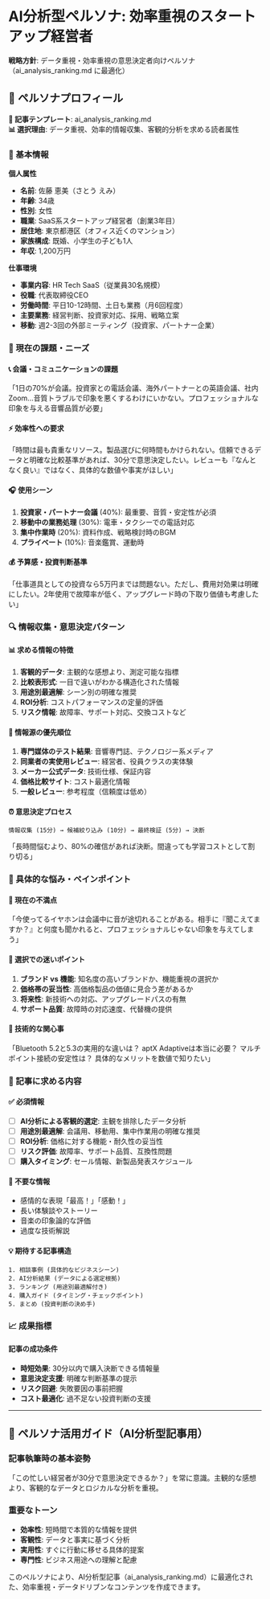 # AI分析型ペルソナ: 効率重視のスタートアップ経営者

**戦略方針**: データ重視・効率重視の意思決定者向けペルソナ（ai_analysis_ranking.md に最適化）

## 👤 ペルソナプロフィール

**🎯 記事テンプレート**: ai_analysis_ranking.md  
**📊 選択理由**: データ重視、効率的情報収集、客観的分析を求める読者属性

### 📅 基本情報

**個人属性**
- **名前**: 佐藤 恵美（さとう えみ）
- **年齢**: 34歳
- **性別**: 女性
- **職業**: SaaS系スタートアップ経営者（創業3年目）
- **居住地**: 東京都港区（オフィス近くのマンション）
- **家族構成**: 既婚、小学生の子ども1人
- **年収**: 1,200万円

**仕事環境**
- **事業内容**: HR Tech SaaS（従業員30名規模）
- **役職**: 代表取締役CEO
- **労働時間**: 平日10-12時間、土日も業務（月6回程度）
- **主要業務**: 経営判断、投資家対応、採用、戦略立案
- **移動**: 週2-3回の外部ミーティング（投資家、パートナー企業）

### 💼 現在の課題・ニーズ

#### 📞 会議・コミュニケーションの課題
「1日の70%が会議。投資家との電話会議、海外パートナーとの英語会議、社内Zoom...音質トラブルで印象を悪くするわけにいかない。プロフェッショナルな印象を与える音響品質が必要」

#### ⚡ 効率性への要求
「時間は最も貴重なリソース。製品選びに何時間もかけられない。信頼できるデータと明確な比較基準があれば、30分で意思決定したい。レビューも『なんとなく良い』ではなく、具体的な数値や事実がほしい」

#### 🎧 使用シーン
1. **投資家・パートナー会議** (40%): 最重要、音質・安定性が必須
2. **移動中の業務処理** (30%): 電車・タクシーでの電話対応
3. **集中作業時** (20%): 資料作成、戦略検討時のBGM
4. **プライベート** (10%): 音楽鑑賞、運動時

#### 💰 予算感・投資判断基準
「仕事道具としての投資なら5万円までは問題ない。ただし、費用対効果は明確にしたい。2年使用で故障率が低く、アップグレード時の下取り価値も考慮したい」

### 🔍 情報収集・意思決定パターン

#### 📊 求める情報の特徴
1. **客観的データ**: 主観的な感想より、測定可能な指標
2. **比較表形式**: 一目で違いがわかる構造化された情報
3. **用途別最適解**: シーン別の明確な推奨
4. **ROI分析**: コストパフォーマンスの定量的評価
5. **リスク情報**: 故障率、サポート対応、交換コストなど

#### 🎯 情報源の優先順位
1. **専門媒体のテスト結果**: 音響専門誌、テクノロジー系メディア
2. **同業者の実使用レビュー**: 経営者、役員クラスの実体験
3. **メーカー公式データ**: 技術仕様、保証内容
4. **価格比較サイト**: コスト最適化情報
5. **一般レビュー**: 参考程度（信頼度は低め）

#### ⏰ 意思決定プロセス
```
情報収集 (15分) → 候補絞り込み (10分) → 最終検証 (5分) → 決断
```
「長時間悩むより、80%の確信があれば決断。間違っても学習コストとして割り切る」

### 🎪 具体的な悩み・ペインポイント

#### 😤 現在の不満点
「今使ってるイヤホンは会議中に音が途切れることがある。相手に『聞こえてますか？』と何度も聞かれると、プロフェッショナルじゃない印象を与えてしまう」

#### 🤔 選択での迷いポイント
1. **ブランド vs 機能**: 知名度の高いブランドか、機能重視の選択か
2. **価格帯の妥当性**: 高価格製品の価値に見合う差があるか
3. **将来性**: 新技術への対応、アップグレードパスの有無
4. **サポート品質**: 故障時の対応速度、代替機の提供

#### 📱 技術的な関心事
「Bluetooth 5.2と5.3の実用的な違いは？ aptX Adaptiveは本当に必要？ マルチポイント接続の安定性は？ 具体的なメリットを数値で知りたい」

### 🎯 記事に求める内容

#### ✅ 必須情報
- [ ] **AI分析による客観的選定**: 主観を排除したデータ分析
- [ ] **用途別最適解**: 会議用、移動用、集中作業用の明確な推奨
- [ ] **ROI分析**: 価格に対する機能・耐久性の妥当性
- [ ] **リスク評価**: 故障率、サポート品質、互換性問題
- [ ] **購入タイミング**: セール情報、新製品発表スケジュール

#### 🚫 不要な情報
- 感情的な表現「最高！」「感動！」
- 長い体験談やストーリー
- 音楽の印象論的な評価
- 過度な技術解説

#### 💡 期待する記事構造
```
1. 相談事例 (具体的なビジネスシーン)
2. AI分析結果 (データによる選定根拠)
3. ランキング (用途別最適解付き)
4. 購入ガイド (タイミング・チェックポイント)
5. まとめ (投資判断の決め手)
```

### 📈 成果指標

#### 記事の成功条件
- **時短効果**: 30分以内で購入決断できる情報量
- **意思決定支援**: 明確な判断基準の提示
- **リスク回避**: 失敗要因の事前把握
- **コスト最適化**: 過不足ない投資判断の支援

---

## 🎪 ペルソナ活用ガイド（AI分析型記事用）

### 記事執筆時の基本姿勢
「この忙しい経営者が30分で意思決定できるか？」を常に意識。主観的な感想より、客観的なデータとロジカルな分析を重視。

### 重要なトーン
- **効率性**: 短時間で本質的な情報を提供
- **客観性**: データと事実に基づく分析
- **実用性**: すぐに行動に移せる具体的提案
- **専門性**: ビジネス用途への理解と配慮

このペルソナにより、AI分析型記事（ai_analysis_ranking.md）に最適化された、効率重視・データドリブンなコンテンツを作成できます。